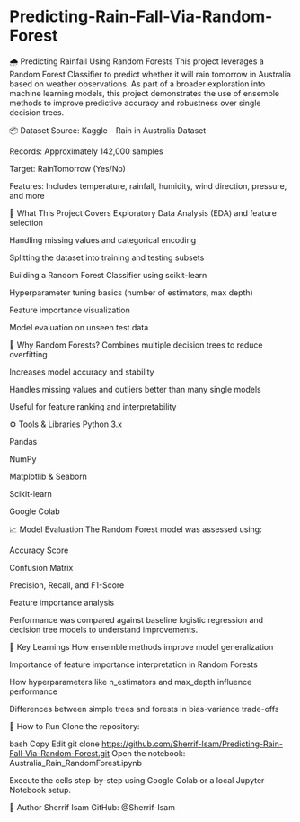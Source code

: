 # Predicting-Rain-Fall-Via-Random-Forest

🌧️ Predicting Rainfall Using Random Forests
This project leverages a Random Forest Classifier to predict whether it will rain tomorrow in Australia based on weather observations. As part of a broader exploration into machine learning models, this project demonstrates the use of ensemble methods to improve predictive accuracy and robustness over single decision trees.

📦 Dataset
Source: Kaggle – Rain in Australia Dataset

Records: Approximately 142,000 samples

Target: RainTomorrow (Yes/No)

Features: Includes temperature, rainfall, humidity, wind direction, pressure, and more

🧠 What This Project Covers
Exploratory Data Analysis (EDA) and feature selection

Handling missing values and categorical encoding

Splitting the dataset into training and testing subsets

Building a Random Forest Classifier using scikit-learn

Hyperparameter tuning basics (number of estimators, max depth)

Feature importance visualization

Model evaluation on unseen test data

🌲 Why Random Forests?
Combines multiple decision trees to reduce overfitting

Increases model accuracy and stability

Handles missing values and outliers better than many single models

Useful for feature ranking and interpretability

⚙️ Tools & Libraries
Python 3.x

Pandas

NumPy

Matplotlib & Seaborn

Scikit-learn

Google Colab

📈 Model Evaluation
The Random Forest model was assessed using:

Accuracy Score

Confusion Matrix

Precision, Recall, and F1-Score

Feature importance analysis

Performance was compared against baseline logistic regression and decision tree models to understand improvements.

🧠 Key Learnings
How ensemble methods improve model generalization

Importance of feature importance interpretation in Random Forests

How hyperparameters like n_estimators and max_depth influence performance

Differences between simple trees and forests in bias-variance trade-offs

🚀 How to Run
Clone the repository:

bash
Copy
Edit
git clone https://github.com/Sherrif-Isam/Predicting-Rain-Fall-Via-Random-Forest.git
Open the notebook: Australia_Rain_RandomForest.ipynb

Execute the cells step-by-step using Google Colab or a local Jupyter Notebook setup.

📌 Author
Sherrif Isam
GitHub: @Sherrif-Isam
